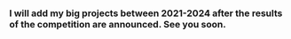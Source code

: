 ### I will add my big projects between 2021-2024 after the results of the competition are announced. See you soon.
